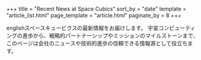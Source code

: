 +++
title = "Recent News at Space Cubics"
sort_by = "date"
template = "article_list.html"
page_template = "article.html"
paginate_by = 8
+++

englishスペースキュービクスの最新情報をお届けします。
宇宙コンピューティングの進歩から、戦略的パートナーシップやミッションのマイルストーンまで、このページは会社のニュースや技術的進歩の信頼できる情報源として役立ちます。

